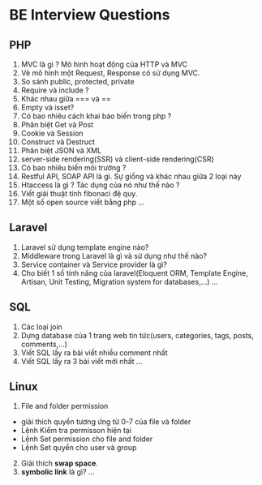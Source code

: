 # BE Interview Questions

## PHP

1. MVC là gì ? Mô hình hoạt động của HTTP và MVC
2. Vẽ mô hình một Request, Response có sử dụng MVC.
3. So sánh public, protected, private
4. Require và include ?
5. Khác nhau giữa === và ==
6. Empty và isset?
7. Có bao nhiêu cách khai báo biến trong php ?
8. Phân biệt Get và Post
9. Cookie và Session
10. Construct và Destruct
11. Phân biệt JSON và XML
12. server-side rendering(SSR) và client-side rendering(CSR)
13. Có bao nhiêu biến môi trường ?
14. Restful API, SOAP API là gì. Sự giống và khác nhau giữa 2 loại này
15. Htaccess là gì ? Tác dụng của nó như thế nào ?
16. Viết giải thuật tính fibonaci đệ quy.
17. Một số open source viết bằng php
...

## Laravel
 1. Laravel sử dụng template engine nào?
 2. Middleware trong Laravel là gì và sử dụng như thế nào?
 3. Service container và Service provider là gì?
 4. Cho biết 1 số tính năng của laravel(Eloquent ORM, Template Engine, Artisan, Unit Testing, Migration system for databases,...)
...

## SQL

 1. Các loại join
 2. Dựng database của 1 trang web tin tức(users, categories, tags, posts, comments,...)
 3. Viết SQL lấy ra bài viết nhiều comment nhất
 4. Viết SQL lấy ra 3 bài viết mới nhất
...

## Linux
 
 1. File and folder permission
   - giải thích quyền tương ứng từ 0-7 của file và folder
   - Lệnh Kiểm tra permisson hiện tại
   - Lệnh Set permission cho file and folder
   - Lệnh Set quyền cho user và group
 2. Giải thích **swap space**.
 3. **symbolic link** là gì?
 ...
